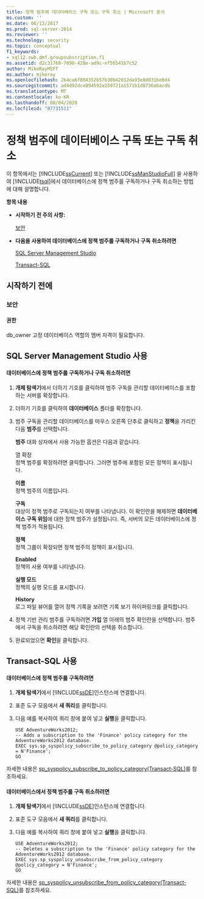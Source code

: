 ```yaml
---
title: 정책 범주에 데이터베이스 구독 또는 구독 취소 | Microsoft 문서
ms.custom: ''
ms.date: 06/13/2017
ms.prod: sql-server-2014
ms.reviewer: ''
ms.technology: security
ms.topic: conceptual
f1_keywords:
- sql12.swb.dmf.groupsubscription.f1
ms.assetid: d2c31769-7098-428e-ad9c-ef56541b7c52
author: MikeRayMSFT
ms.author: mikeray
ms.openlocfilehash: 2b4ca6f804352b57b30b42012da93e0d031be8d4
ms.sourcegitcommit: ad4d92dce894592a259721a1571b1d8736abacdb
ms.translationtype: MT
ms.contentlocale: ko-KR
ms.lasthandoff: 08/04/2020
ms.locfileid: "87731511"
---
```

# <a name="subscribe-or-unsubscribe-a-database--to-a-policy-category"></a>정책 범주에 데이터베이스 구독 또는 구독 취소
  이 항목에서는 [!INCLUDE[ssCurrent](../../includes/sscurrent-md.md)] 또는 [!INCLUDE[ssManStudioFull](../../includes/ssmanstudiofull-md.md)] 을 사용하여 [!INCLUDE[tsql](../../includes/tsql-md.md)]에서 데이터베이스에 정책 범주를 구독하거나 구독 취소하는 방법에 대해 설명합니다.  
  
 **항목 내용**  
  
-   **시작하기 전 주의 사항:**  
  
     [보안](#Security)  
  
-   **다음을 사용하여 데이터베이스에 정책 범주를 구독하거나 구독 취소하려면**  
  
     [SQL Server Management Studio](#SSMSProcedure)  
  
     [Transact-SQL](#TsqlProcedure)  
  
##  <a name="before-you-begin"></a><a name="BeforeYouBegin"></a> 시작하기 전에  
  
###  <a name="security"></a><a name="Security"></a> 보안  
  
####  <a name="permissions"></a><a name="Permissions"></a> 권한  
 db_owner 고정 데이터베이스 역할의 멤버 자격이 필요합니다.  
  
##  <a name="using-sql-server-management-studio"></a><a name="SSMSProcedure"></a> SQL Server Management Studio 사용  
  
#### <a name="to-subscribe-or-unsubscribe-a-database-to-a-policy-category"></a>데이터베이스에 정책 범주를 구독하거나 구독 취소하려면  
  
1.  **개체 탐색기**에서 더하기 기호를 클릭하여 범주 구독을 관리할 데이터베이스를 포함하는 서버를 확장합니다.  
  
2.  더하기 기호를 클릭하여 **데이터베이스** 폴더를 확장합니다.  
  
3.  범주 구독을 관리할 데이터베이스를 마우스 오른쪽 단추로 클릭하고 **정책**을 가리킨 다음 **범주**를 선택합니다.  
  
     **범주** 대화 상자에서 사용 가능한 옵션은 다음과 같습니다.  
  
     열 확장  
     정책 범주를 확장하려면 클릭합니다. 그러면 범주에 포함된 모든 정책이 표시됩니다.  
  
     **이름**  
     정책 범주의 이름입니다.  
  
     **구독**  
     대상이 정책 범주로 구독되는지 여부를 나타냅니다. 이 확인란을 해제하면 **데이터베이스 구독 위임**에 대한 정책 범주가 설정됩니다. 즉, 서버의 모든 데이터베이스에 정책 범주가 적용됩니다.  
  
     **정책**  
     정책 그룹이 확장되면 정책 범주의 정책이 표시됩니다.  
  
     **Enabled**  
     정책의 사용 여부를 나타냅니다.  
  
     **실행 모드**  
     정책의 실행 모드를 표시합니다.  
  
     **History**  
     로그 파일 뷰어를 열어 정책 기록을 보려면 기록 보기 하이퍼링크를 클릭합니다.  
  
4.  정책 기반 관리 범주를 구독하려면 **가입** 열 아래의 범주 확인란을 선택합니다. 범주에서 구독을 취소하려면 해당 확인란의 선택을 취소합니다.  
  
5.  완료되었으면 **확인**을 클릭합니다.  
  
##  <a name="using-transact-sql"></a><a name="TsqlProcedure"></a> Transact-SQL 사용  
  
#### <a name="to-subscribe-a-database-to-a-policy-category"></a>데이터베이스에 정책 범주를 구독하려면  
  
1.  **개체 탐색기**에서 [!INCLUDE[ssDE](../../includes/ssde-md.md)]인스턴스에 연결합니다.  
  
2.  표준 도구 모음에서 **새 쿼리**를 클릭합니다.  
  
3.  다음 예를 복사하여 쿼리 창에 붙여 넣고 **실행**을 클릭합니다.  
  
    ```  
    USE AdventureWorks2012;  
    -- Adds a subscription to the 'Finance' policy category for the AdventureWorks2012 database.  
    EXEC sys.sp_syspolicy_subscribe_to_policy_category @policy_category = N'Finance';  
    GO  
    ```  
  
 자세한 내용은 [sp_syspolicy_subscribe_to_policy_category&#40;Transact-SQL&#41;](/sql/relational-databases/system-stored-procedures/sp-syspolicy-subscribe-to-policy-category-transact-sql)를 참조하세요.  
  
#### <a name="to-unsubscribe-a-database-to-a-policy-category"></a>데이터베이스에서 정책 범주를 구독 취소하려면  
  
1.  **개체 탐색기**에서 [!INCLUDE[ssDE](../../includes/ssde-md.md)]인스턴스에 연결합니다.  
  
2.  표준 도구 모음에서 **새 쿼리**를 클릭합니다.  
  
3.  다음 예를 복사하여 쿼리 창에 붙여 넣고 **실행**을 클릭합니다.  
  
    ```  
    USE AdventureWorks2012;  
    -- Deletes a subscription to the 'Finance' policy category for the AdventureWorks2012 database.  
    EXEC sys.sp_syspolicy_unsubscribe_from_policy_category @policy_category = N'Finance';  
    GO  
    ```  
  
 자세한 내용은 [sp_syspolicy_unsubscribe_from_policy_category&#40;Transact-SQL&#41;](/sql/relational-databases/system-stored-procedures/sp-syspolicy-unsubscribe-from-policy-category-transact-sql)를 참조하세요.  
  
  
